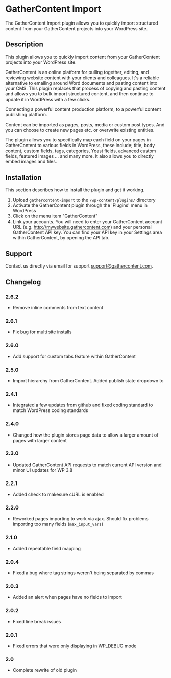 # GatherContent Import #

The GatherContent Import plugin allows you to quickly import structured content from your GatherContent projects into your WordPress site.

## Description ##

This plugin allows you to quickly import content from your GatherContent projects into your WordPress site.

GatherContent is an online platform for pulling together, editing, and reviewing website content with your clients and colleagues. It's a reliable alternative to emailing around Word documents and pasting content into your CMS. This plugin replaces that process of copying and pasting content and allows you to bulk import structured content, and then continue to update it in WordPress with a few clicks.

Connecting a powerful content production platform, to a powerful content publishing platform.

Content can be imported as pages, posts, media or custom post types. And you can choose to create new pages etc. or overwrite existing entities.

The plugin allows you to specifically map each field on your pages in GatherContent to various fields in WordPress, these include; title, body content, custom fields, tags, categories, Yoast fields, advanced custom fields, featured images … and many more. It also allows you to directly embed images and files.

## Installation ##

This section describes how to install the plugin and get it working.

1. Upload `gathercontent-import` to the `/wp-content/plugins/` directory
2. Activate the GatherContent plugin through the 'Plugins' menu in WordPress
3. Click on the menu item "GatherContent"
3. Link your accounts. You will need to enter your GatherContent account URL (e.g. http://mywebsite.gathercontent.com) and your personal GatherContent API key. You can find your API key in your Settings area within GatherContent, by opening the API tab.

## Support ##
Contact us directly via email for support [support@gathercontent.com](mailto:support@gathercontent.com).

## Changelog ##

### 2.6.2 ###
* Remove inline comments from text content

### 2.6.1 ###
* Fix bug for multi site installs

### 2.6.0 ###
* Add support for custom tabs feature within GatherContent

### 2.5.0 ###
* Import hierarchy from GatherContent. Added publish state dropdown to

### 2.4.1 ###
* Integrated a few updates from github and fixed coding standard to match WordPress coding standards

### 2.4.0 ###
* Changed how the plugin stores page data to allow a larger amount of pages with larger content

### 2.3.0 ###
* Updated GatherContent API requests to match current API version and minor UI updates for WP 3.8

### 2.2.1 ###
* Added check to makesure cURL is enabled

### 2.2.0 ###
* Reworked pages importing to work via ajax. Should fix problems importing too many fields (`max_input_vars`)

### 2.1.0 ###
* Added repeatable field mapping

### 2.0.4 ###
* Fixed a bug where tag strings weren't being separated by commas

### 2.0.3 ###
* Added an alert when pages have no fields to import

### 2.0.2 ###
* Fixed line break issues

### 2.0.1 ###
* Fixed errors that were only displaying in WP_DEBUG mode

### 2.0 ###
* Complete rewrite of old plugin
